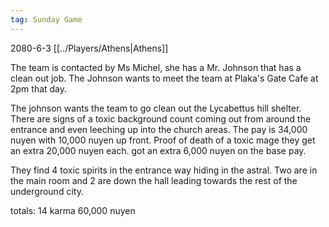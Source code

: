 ```yaml
---
tag: Sunday Game
---
```

2080-6-3
[[../Players/Athens|Athens]]

The team is contacted by Ms Michel, she has a Mr. Johnson that has a clean out job. The Johnson wants to meet the team at Plaka's Gate Cafe at 2pm that day. 

The johnson wants the team to go clean out the Lycabettus hill shelter. There are signs of a toxic background count coming out from around the entrance and even leeching up into the church areas. The pay is 34,000 nuyen with 10,000 nuyen up front. Proof of death of a toxic mage they get an extra 20,000 nuyen each. got an extra 6,000 nuyen on the base pay.

They find 4 toxic spirits in the entrance way hiding in the astral. Two are in the main room and 2 are down the hall leading towards the rest of the underground city.


totals:
14 karma
60,000 nuyen
